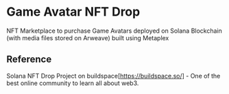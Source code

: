 # Game Avatar NFT Drop

NFT Marketplace to purchase Game Avatars deployed on Solana Blockchain (with media files stored on Arweave) built using Metaplex

## Reference

Solana NFT Drop Project on buildspace[https://buildspace.so/] - One of the best online community to learn all about web3.

